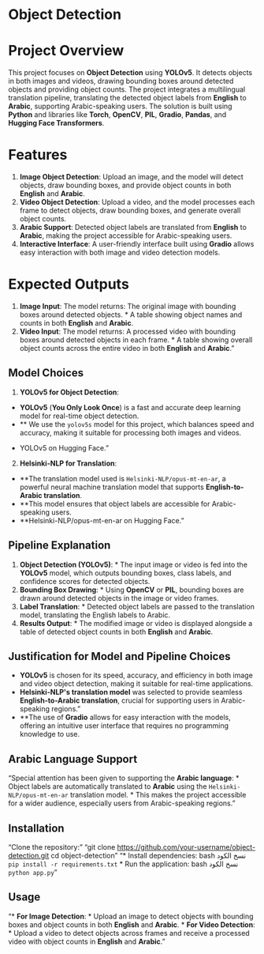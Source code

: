 # Object Detection

# Project Overview
This project focuses on **Object Detection** using **YOLOv5**. It detects objects in both images and videos, drawing bounding boxes around detected objects and providing object counts. The project integrates a multilingual translation pipeline, translating the detected object labels from **English** to **Arabic**, supporting Arabic-speaking users. The solution is built using **Python** and libraries like **Torch**, **OpenCV**, **PIL**, **Gradio**, **Pandas**, and **Hugging Face Transformers**.

# Features
1. **Image Object Detection**: Upload an image, and the model will detect objects, draw bounding boxes, and provide object counts in both **English** and **Arabic**.
2. **Video Object Detection**: Upload a video, and the model processes each frame to detect objects, draw bounding boxes, and generate overall object counts.
3. **Arabic Support**: Detected object labels are translated from **English** to **Arabic**, making the project accessible for Arabic-speaking users.
4. **Interactive Interface**: A user-friendly interface built using **Gradio** allows easy interaction with both image and video detection models.

# Expected Outputs
1. **Image Input**: The model returns: The original image with bounding boxes around detected objects. * A table showing object names and counts in both **English** and **Arabic**.
2. **Video Input**: The model returns: A processed video with bounding boxes around detected objects in each frame. * A table showing overall object counts across the entire video in both **English** and **Arabic**.”

## Model Choices
1. **YOLOv5 for Object Detection**: 
- **YOLOv5** (**You Only Look Once**) is a fast and accurate deep learning model for real-time object detection.
- ** We use the `yolov5s` model for this project, which balances speed and accuracy, making it suitable for processing both images and videos.
* YOLOv5 on Hugging Face.”

2. **Helsinki-NLP for Translation**:
- **The translation model used is `Helsinki-NLP/opus-mt-en-ar`, a powerful neural machine translation model that supports **English-to-Arabic translation**.
- **This model ensures that object labels are accessible for Arabic-speaking users.
- **Helsinki\-NLP/opus\-mt\-en\-ar on Hugging Face.”

## Pipeline Explanation
1. **Object Detection (YOLOv5)**: * The input image or video is fed into the **YOLOv5** model, which outputs bounding boxes, class labels, and confidence scores for detected objects.
2. **Bounding Box Drawing**: * Using **OpenCV** or **PIL**, bounding boxes are drawn around detected objects in the image or video frames.
3. **Label Translation**: * Detected object labels are passed to the translation model, translating the English labels to Arabic.
4. **Results Output**: * The modified image or video is displayed alongside a table of detected object counts in both **English** and **Arabic**.

## Justification for Model and Pipeline Choices
- **YOLOv5** is chosen for its speed, accuracy, and efficiency in both image and video object detection, making it suitable for real-time applications.
- **Helsinki-NLP's translation model** was selected to provide seamless **English-to-Arabic translation**, crucial for supporting users in Arabic-speaking regions.”
- **The use of **Gradio** allows for easy interaction with the models, offering an intuitive user interface that requires no programming knowledge to use.

## Arabic Language Support
“Special attention has been given to supporting the **Arabic language**: * Object labels are automatically translated to **Arabic** using the `Helsinki-NLP/opus-mt-en-ar` translation model. * This makes the project accessible for a wider audience, especially users from Arabic-speaking regions.”

## Installation

“Clone the repository:”
“git clone https://github.com/your-username/object-detection.git cd object-detection”
“* Install dependencies: bash نسخ الكود `pip install -r requirements.txt` * Run the application: bash نسخ الكود `python app.py`”

## Usage
“* **For Image Detection**: * Upload an image to detect objects with bounding boxes and object counts in both **English** and **Arabic**. * **For Video Detection**: * Upload a video to detect objects across frames and receive a processed video with object counts in **English** and **Arabic**.”


























































